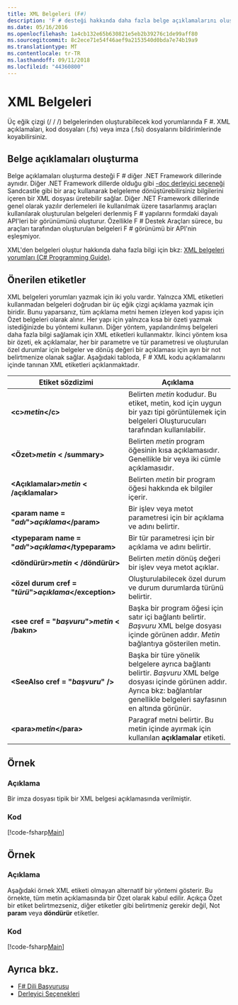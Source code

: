 ```yaml
---
title: XML Belgeleri (F#)
description: 'F # desteği hakkında daha fazla belge açıklamalarını oluşturmak için öğrenin.'
ms.date: 05/16/2016
ms.openlocfilehash: 1a4cb132e65b630821e5eb2b39276c1de99aff80
ms.sourcegitcommit: 8c2ece71e54f46aef9a2153540d0bda7e74b19a9
ms.translationtype: MT
ms.contentlocale: tr-TR
ms.lasthandoff: 09/11/2018
ms.locfileid: "44360800"
---
```

# <a name="xml-documentation"></a>XML Belgeleri

Üç eğik çizgi (/ / /) belgelerinden oluşturabilecek kod yorumlarında F #. XML açıklamaları, kod dosyaları (.fs) veya imza (.fsi) dosyalarını bildirimlerinde koyabilirsiniz.

## <a name="generating-documentation-from-comments"></a>Belge açıklamaları oluşturma

Belge açıklamaları oluşturma desteği F # diğer .NET Framework dillerinde aynıdır. Diğer .NET Framework dillerde olduğu gibi [-doc derleyici seçeneği](https://msdn.microsoft.com/library/434394ae-0d4a-459c-a684-bffede519a04) Sandcastle gibi bir araç kullanarak belgeleme dönüştürebilirsiniz bilgilerini içeren bir XML dosyası üretebilir sağlar. Diğer .NET Framework dillerinde genel olarak yazılır derlemeleri ile kullanılmak üzere tasarlanmış araçları kullanılarak oluşturulan belgeleri derlenmiş F # yapılarını formdaki dayalı API'leri bir görünümünü oluşturur. Özellikle F # Destek Araçları sürece, bu araçları tarafından oluşturulan belgeleri F # görünümü bir API'nin eşleşmiyor.

XML'den belgeleri oluştur hakkında daha fazla bilgi için bkz: [XML belgeleri yorumları &#40;C&#35; Programming Guide&#41;](https://msdn.microsoft.com/library/b2s063f7).

## <a name="recommended-tags"></a>Önerilen etiketler

XML belgeleri yorumları yazmak için iki yolu vardır. Yalnızca XML etiketleri kullanmadan belgeleri doğrudan bir üç eğik çizgi açıklama yazmak için biridir. Bunu yaparsanız, tüm açıklama metni hemen izleyen kod yapısı için Özet belgeleri olarak alınır. Her yapı için yalnızca kısa bir özeti yazmak istediğinizde bu yöntemi kullanın. Diğer yöntem, yapılandırılmış belgeleri daha fazla bilgi sağlamak için XML etiketleri kullanmaktır. İkinci yöntem kısa bir özeti, ek açıklamalar, her bir parametre ve tür parametresi ve oluşturulan özel durumlar için belgeler ve dönüş değeri bir açıklaması için ayrı bir not belirtmenize olanak sağlar. Aşağıdaki tabloda, F # XML kodu açıklamalarını içinde tanınan XML etiketleri açıklanmaktadır.

|Etiket sözdizimi|Açıklama|
|----------|-----------|
|**&lt;c&gt;***metin***&lt;/c&gt;**|Belirten *metin* kodudur. Bu etiket, metin, kod için uygun bir yazı tipi görüntülemek için belgeleri Oluşturucuları tarafından kullanılabilir.|
|**&lt;Özet&gt;***metin*** &lt; /summary&gt;**|Belirten *metin* program öğesinin kısa açıklamasıdır. Genellikle bir veya iki cümle açıklamasıdır.|
|**&lt;Açıklamalar&gt;***metin*** &lt; /açıklamalar&gt;**|Belirten *metin* bir program öğesi hakkında ek bilgiler içerir.|
|**&lt;param name = "***adı***"&gt;***açıklama***&lt;/param&gt;**|Bir işlev veya metot parametresi için bir açıklama ve adını belirtir.|
|**&lt;typeparam name = "***adı***"&gt;***açıklama***&lt;/typeparam&gt;**|Bir tür parametresi için bir açıklama ve adını belirtir.|
|**&lt;döndürür&gt;***metin*** &lt; /döndürür&gt;**|Belirten *metin* dönüş değeri bir işlev veya metot açıklar.|
|**&lt;özel durum cref = "***türü***"&gt;***açıklama***&lt;/exception&gt;**|Oluşturulabilecek özel durum ve durum durumlarda türünü belirtir.|
|**&lt;see cref = "***başvuru***"&gt;***metin*** &lt; /bakın&gt;**|Başka bir program öğesi için satır içi bağlantı belirtir. *Başvuru* XML belge dosyası içinde görünen addır. *Metin* bağlantıya gösterilen metin.|
|**&lt;SeeAlso cref = "***başvuru***" /&gt;**|Başka bir türe yönelik belgelere ayrıca bağlantı belirtir. *Başvuru* XML belge dosyası içinde görünen addır. Ayrıca bkz: bağlantılar genellikle belgeleri sayfasının en altında görünür.|
|**&lt;para&gt;***metin***&lt;/para&gt;**|Paragraf metni belirtir. Bu metin içinde ayırmak için kullanılan **açıklamalar** etiketi.|

## <a name="example"></a>Örnek

### <a name="description"></a>Açıklama

Bir imza dosyası tipik bir XML belgesi açıklamasında verilmiştir.

### <a name="code"></a>Kod

[!code-fsharp[Main](../../../samples/snippets/fsharp/lang-ref-2/snippet7101.fs)]

## <a name="example"></a>Örnek

### <a name="description"></a>Açıklama

Aşağıdaki örnek XML etiketi olmayan alternatif bir yöntemi gösterir. Bu örnekte, tüm metin açıklamasında bir Özet olarak kabul edilir. Açıkça Özet bir etiket belirtmezseniz, diğer etiketler gibi belirtmeniz gerekir değil, Not **param** veya **döndürür** etiketler.

### <a name="code"></a>Kod

[!code-fsharp[Main](../../../samples/snippets/fsharp/lang-ref-2/snippet7102.fs)]

## <a name="see-also"></a>Ayrıca bkz.

- [F# Dili Başvurusu](index.md)
- [Derleyici Seçenekleri](compiler-options.md)
